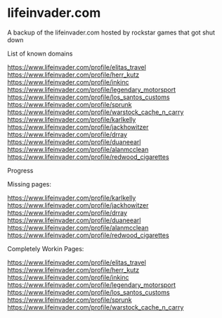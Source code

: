 # lifeinvader.com
A backup of the lifeinvader.com hosted by rockstar games that got shut down

List of known domains

https://www.lifeinvader.com/profile/elitas_travel
https://www.lifeinvader.com/profile/herr_kutz
https://www.lifeinvader.com/profile/inkinc
https://www.lifeinvader.com/profile/legendary_motorsport
https://www.lifeinvader.com/profile/los_santos_customs
https://www.lifeinvader.com/profile/sprunk
https://www.lifeinvader.com/profile/warstock_cache_n_carry
https://www.lifeinvader.com/profile/karlkelly 
https://www.lifeinvader.com/profile/jackhowitzer
https://www.lifeinvader.com/profile/drray
https://www.lifeinvader.com/profile/duaneearl
https://www.lifeinvader.com/profile/alanmcclean
https://www.lifeinvader.com/profile/redwood_cigarettes

Progress

Missing pages:

https://www.lifeinvader.com/profile/karlkelly 
https://www.lifeinvader.com/profile/jackhowitzer
https://www.lifeinvader.com/profile/drray
https://www.lifeinvader.com/profile/duaneearl
https://www.lifeinvader.com/profile/alanmcclean
https://www.lifeinvader.com/profile/redwood_cigarettes

Completely Workin Pages:

https://www.lifeinvader.com/profile/elitas_travel
https://www.lifeinvader.com/profile/herr_kutz
https://www.lifeinvader.com/profile/inkinc
https://www.lifeinvader.com/profile/legendary_motorsport
https://www.lifeinvader.com/profile/los_santos_customs
https://www.lifeinvader.com/profile/sprunk
https://www.lifeinvader.com/profile/warstock_cache_n_carry
